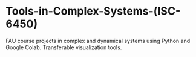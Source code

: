 # Tools-in-Complex-Systems-(ISC-6450)
FAU course projects in complex and dynamical systems using Python and Google Colab. 
Transferable visualization tools. 
